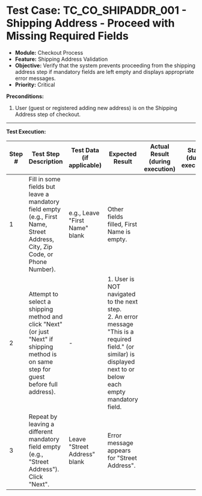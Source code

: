 # Test Case: TC_CO_SHIPADDR_001 - Shipping Address - Proceed with Missing Required Fields

* **Module:** Checkout Process
* **Feature:** Shipping Address Validation
* **Objective:** Verify that the system prevents proceeding from the shipping address step if mandatory fields are left empty and displays appropriate error messages.
* **Priority:** Critical

**Preconditions:**
1.  User (guest or registered adding new address) is on the Shipping Address step of checkout.

---
**Test Execution:**

| Step # | Test Step Description                                                                 | Test Data (if applicable)                     | Expected Result                                                                                                                               | Actual Result (during execution) | Status (during execution) | Notes (during execution) |
|--------|---------------------------------------------------------------------------------------|-----------------------------------------------|-----------------------------------------------------------------------------------------------------------------------------------------------|----------------------------------|---------------------------|--------------------------|
| 1      | Fill in some fields but leave a mandatory field empty (e.g., First Name, Street Address, City, Zip Code, or Phone Number). | e.g., Leave "First Name" blank                | Other fields filled, First Name is empty.                                                                                                     |                                  |                           |                          |
| 2      | Attempt to select a shipping method and click "Next" (or just "Next" if shipping method is on same step for guest before full address). | -                                             | 1. User is NOT navigated to the next step. <br> 2. An error message "This is a required field." (or similar) is displayed next to or below each empty mandatory field. |                                  |                           |                          |
| 3      | Repeat by leaving a different mandatory field empty (e.g., "Street Address"). Click "Next". | Leave "Street Address" blank                  | Error message appears for "Street Address".                                                                                                   |                                  |                           |                          |
